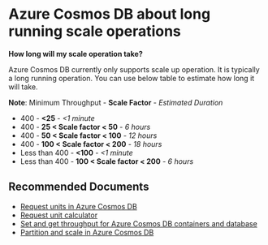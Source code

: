 <properties
	pageTitle="Azure Cosmos DB about long running scale operations"
	description="Azure Cosmos DB about long running scale operations"
	service="microsoft.documentdb"
	resource="databaseAccounts"
	authors="kennthhz"
	ms.author="haozhag, padmaa"
	selfHelpType="resource"
	supportTopicIds="32636798"
	resourceTags=""
	productPesIds="15585"
    cloudEnvironments="public,fairfax,blackforest,mooncake"
	articleId="cosmosdb-throughput-longscaleoperation"
	displayOrder="242"
	category="Throughput and Scaling"
/>

# Azure Cosmos DB about long running scale operations

**How long will my scale operation take?**

Azure Cosmos DB currently only supports scale up operation. It is typically a long running operation. You can use below table to estimate how long it will take.

**Note**: Minimum Throughput - **Scale Factor** - *Estimated Duration*

* 400 - **<25** - *<1 minute*
* 400 - **25 < Scale factor < 50** - *6 hours*
* 400 - **50 < Scale factor < 100** - *12 hours*
* 400 - **100 < Scale factor < 200** - *18 hours*
* Less than 400 - **<100** - *<1 minute*
* Less than 400 - **100 < Scale factor < 200** - *6 hours*


## **Recommended Documents**

* [Request units in Azure Cosmos DB](https://docs.microsoft.com/azure/cosmos-db/request-units)
* [Request unit calculator](https://www.documentdb.com/capacityplanner)
* [Set and get throughput for Azure Cosmos DB containers and database](https://docs.microsoft.com/azure/cosmos-db/set-throughput)
* [Partition and scale in Azure Cosmos DB](https://docs.microsoft.com/azure/cosmos-db/partition-data)
